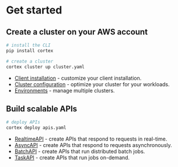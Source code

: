 # Get started

## Create a cluster on your AWS account

```bash
# install the CLI
pip install cortex

# create a cluster
cortex cluster up cluster.yaml
```

* [Client installation](clients/install.md) - customize your client installation.
* [Cluster configuration](clusters/management/create.md) - optimize your cluster for your workloads.
* [Environments](clusters/management/environments.md) - manage multiple clusters.

## Build scalable APIs

```bash
# deploy APIs
cortex deploy apis.yaml
```

* [RealtimeAPI](workloads/realtime/example.md) - create APIs that respond to requests in real-time.
* [AsyncAPI](workloads/async/example.md) - create APIs that respond to requests asynchronously.
* [BatchAPI](workloads/batch/example.md) - create APIs that run distributed batch jobs.
* [TaskAPI](workloads/task/example.md) - create APIs that run jobs on-demand.

